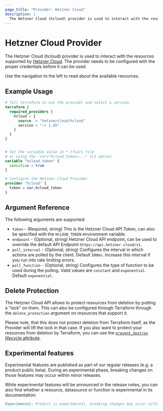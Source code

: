 ```yaml
---
page_title: "Provider: Hetzner Cloud"
description: |-
  The Hetzner Cloud (hcloud) provider is used to interact with the resources supported by Hetzner Cloud.
---
```


# Hetzner Cloud Provider

The Hetzner Cloud (hcloud) provider is used to interact with the resources supported by [Hetzner Cloud](https://www.hetzner.com/cloud). The provider needs to be configured with the proper credentials before it can be used.

Use the navigation to the left to read about the available resources.

## Example Usage

```terraform
# Tell terraform to use the provider and select a version.
terraform {
  required_providers {
    hcloud = {
      source  = "hetznercloud/hcloud"
      version = "~> 1.45"
    }
  }
}


# Set the variable value in *.tfvars file
# or using the -var="hcloud_token=..." CLI option
variable "hcloud_token" {
  sensitive = true
}

# Configure the Hetzner Cloud Provider
provider "hcloud" {
  token = var.hcloud_token
}
```

## Argument Reference

The following arguments are supported:

- `token` - (Required, string) This is the Hetzner Cloud API Token, can also be specified with the `HCLOUD_TOKEN` environment variable.
- `endpoint` - (Optional, string) Hetzner Cloud API endpoint, can be used to override the default API Endpoint `https://api.hetzner.cloud/v1`.
- `poll_interval` - (Optional, string) Configures the interval in which actions are polled by the client. Default `500ms`. Increase this interval if you run into rate limiting errors.
- `poll_function` - (Optional, string) Configures the type of function to be used during the polling. Valid values are `constant` and `exponential`. Default `exponential`.

## Delete Protection

The Hetzner Cloud API allows to protect resources from deletion by putting a "lock" on them.
This can also be configured through Terraform through the `delete_protection` argument on resources that support it.

Please note, that this does not protect deletion from Terraform itself, as the Provider will lift the lock in that case.
If you also want to protect your resources from deletion by Terraform, you can use the [`prevent_destroy` lifecycle attribute](https://developer.hashicorp.com/terraform/tutorials/state/resource-lifecycle#prevent-resource-deletion).

## Experimental features

Experimental features are published as part of our regular releases (e.g. a product
public beta). During an experimental phase, breaking changes on those features may occur
within minor releases.

While experimental features will be announced in the release notes, you can also find
whether a resource, datasource or function is experimental in its documentation:

```markdown
Experimental: Product is experimental, breaking changes may occur within minor releases. See https://docs.hetzner.cloud/changelog#new-product for more details.
```
